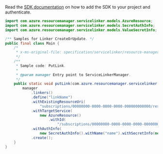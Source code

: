 Read the [SDK documentation](https://github.com/Azure/azure-sdk-for-java/blob/azure-resourcemanager-servicelinker_1.0.0-beta.1/sdk/servicelinker/azure-resourcemanager-servicelinker/README.md) on how to add the SDK to your project and authenticate.

```java
import com.azure.resourcemanager.servicelinker.models.AzureResource;
import com.azure.resourcemanager.servicelinker.models.SecretAuthInfo;
import com.azure.resourcemanager.servicelinker.models.ValueSecretInfo;

/** Samples for Linker CreateOrUpdate. */
public final class Main {
    /*
     * x-ms-original-file: specification/servicelinker/resource-manager/Microsoft.ServiceLinker/stable/2022-05-01/examples/PutLink.json
     */
    /**
     * Sample code: PutLink.
     *
     * @param manager Entry point to ServiceLinkerManager.
     */
    public static void putLink(com.azure.resourcemanager.servicelinker.ServiceLinkerManager manager) {
        manager
            .linkers()
            .define("linkName")
            .withExistingResourceUri(
                "subscriptions/00000000-0000-0000-0000-000000000000/resourceGroups/test-rg/providers/Microsoft.Web/sites/test-app")
            .withTargetService(
                new AzureResource()
                    .withId(
                        "/subscriptions/00000000-0000-0000-0000-000000000000/resourceGroups/test-rg/providers/Microsoft.DBforPostgreSQL/servers/test-pg/databases/test-db"))
            .withAuthInfo(
                new SecretAuthInfo().withName("name").withSecretInfo(new ValueSecretInfo().withValue("secret")))
            .create();
    }
}
```
